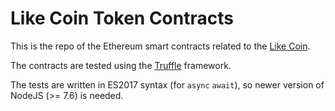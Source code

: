 # Like Coin Token Contracts

This is the repo of the Ethereum smart contracts related to the [Like Coin](https://like.community/).

The contracts are tested using the [Truffle](http://truffleframework.com/) framework.

The tests are written in ES2017 syntax (for `async` `await`), so newer version of NodeJS (>= 7.6) is needed.
